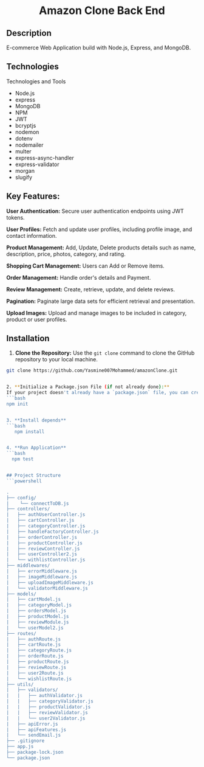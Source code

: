 <h1 align="center" id="title">Amazon Clone Back End</h1>

## Description

  E-commerce Web Application build with Node.js, Express, and MongoDB.
  
## Technologies 

Technologies  and Tools

  * Node.js
  * express
  * MongoDB
  * NPM
  * JWT
  * bcryptjs
  * nodemon
  * dotenv
  * nodemailer
  * multer
  * express-async-handler
  * express-validator
  * morgan
  * slugify
  
## **Key Features:** 

  **User Authentication:** Secure user authentication endpoints using JWT tokens.
  
  **User Profiles:** Fetch and update user profiles, including profile image, and contact information.
  
  **Product Management:** Add, Update, Delete products details such as name, description, price, photos, category, and rating.
  
  **Shopping Cart Management:** Users can Add or Remove items.
  
  **Order Management:** Handle order's details and Payment.
  
  **Review Management:** Create, retrieve, update, and delete reviews.
  
  **Pagination:** Paginate large data sets for efficient retrieval and presentation.
  
  **Upload Images:** Upload and manage images to be included in category, product or user profiles.

## Installation

  1. **Clone the Repository:**
   Use the `git clone` command to clone the GitHub repository to your local machine.
   ```bash
   git clone https://github.com/Yasmine007Mohammed/amazonClone.git


  2. **Initialize a Package.json File (if not already done):**
   If your project doesn't already have a `package.json` file, you can create one by running:
   ```bash
   npm init


  3. **Install depends**
   ```bash
      npm install


  4. **Run Application**
  ```bash
     npm test


## Project Structure
 ```powershell

.
├── config/
|    └── connectToDB.js
├── controllers/
|   ├── authUserController.js
|   ├── cartController.js
|   ├── categoryController.js
|   ├── handleFactoryController.js
|   ├── orderController.js
|   ├── productController.js
|   ├── reviewController.js
|   ├── userController2.js
|   └── withlistController.js
├── middlewares/
|   ├── errorMiddleware.js
|   ├── imageMiddleware.js
|   ├── uploadImageMiddleware.js
|   └── validatorMiddleware.js
├── models/
|   ├── cartModel.js
|   ├── categoryModel.js
|   ├── ordersModel.js
|   ├── productModel.js
|   ├── reviewModule.js
|   └── userModel2.js
├── routes/
|   ├── authRoute.js
|   ├── cartRoute.js
|   ├── categoryRoute.js
|   ├── orderRoute.js
|   ├── productRoute.js
|   ├── reviewRoute.js
|   ├── user2Route.js
|   └── wishlistRoute.js
├── utils/
|   ├── validators/
|   |   ├── authValidator.js
|   |   ├── categoryValidator.js
|   |   ├── productValidator.js
|   |   ├── reviewValidator.js
|   |   └── user2Validator.js
|   ├── apiError.js
|   ├── apiFeatures.js
|   └── sendEmail.js
├── .gitignore
├── app.js
├── package-lock.json
└── package.json
```








  
